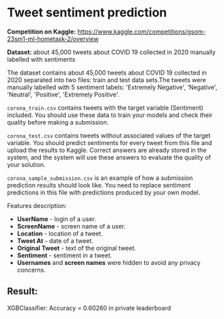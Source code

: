 # Tweet sentiment prediction 
**Competition on Kaggle:** https://www.kaggle.com/competitions/gsom-23sm1-ml-hometask-2/overview

**Dataset:** about 45,000 tweets about COVID 19 collected in 2020 manually labelled with sentiments

The dataset contains about 45,000 tweets about COVID 19 collected in 2020 separated into two files: train and test data sets.The tweets were manually labelled with 5 sentiment labels: 'Extremely Negative', 'Negative', 'Neutral', 'Positive', 'Extremely Positive'.

`corona_train.csv` contains tweets with the target variable (Sentiment) included. You should use these data to train your models and check their quality before making a submission.

`corona_test.csv` contains tweets without associated values of the target variable. You should predict sentiments for every tweet from this file and upload the results to Kaggle. Correct answers are already stored in the system, and the system will use these answers to evaluate the quality of your solution.

`corona_sample_submission.csv` is an example of how a submission prediction results should look like. You need to replace sentiment predictions in this file with predictions produced by your own model.

Features description:

- **UserName** - login of a user.
- **ScreenName** - screen name of a user.
- **Location** - location of a tweet.
- **Tweet At** - date of a tweet.
- **Original Tweet** - text of the original tweet.
- **Sentiment** - sentiment in a tweet.
- **Usernames** and **screen names** were hidden to avoid any privacy concerns.

## Result: 
XGBClassifier: Accuracy = 0.60260 in private leaderboard
